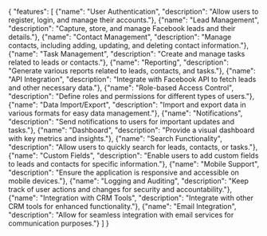 {
    "features": [
        {"name": "User Authentication", "description": "Allow users to register, login, and manage their accounts."},
        {"name": "Lead Management", "description": "Capture, store, and manage Facebook leads and their details."},
        {"name": "Contact Management", "description": "Manage contacts, including adding, updating, and deleting contact information."},
        {"name": "Task Management", "description": "Create and manage tasks related to leads or contacts."},
        {"name": "Reporting", "description": "Generate various reports related to leads, contacts, and tasks."},
        {"name": "API Integration", "description": "Integrate with Facebook API to fetch leads and other necessary data."},
        {"name": "Role-based Access Control", "description": "Define roles and permissions for different types of users."},
        {"name": "Data Import/Export", "description": "Import and export data in various formats for easy data management."},
        {"name": "Notifications", "description": "Send notifications to users for important updates and tasks."},
        {"name": "Dashboard", "description": "Provide a visual dashboard with key metrics and insights."},
        {"name": "Search Functionality", "description": "Allow users to quickly search for leads, contacts, or tasks."},
        {"name": "Custom Fields", "description": "Enable users to add custom fields to leads and contacts for specific information."},
        {"name": "Mobile Support", "description": "Ensure the application is responsive and accessible on mobile devices."},
        {"name": "Logging and Auditing", "description": "Keep track of user actions and changes for security and accountability."},
        {"name": "Integration with CRM Tools", "description": "Integrate with other CRM tools for enhanced functionality."},
        {"name": "Email Integration", "description": "Allow for seamless integration with email services for communication purposes."}
    ]
}
